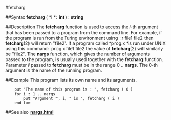 
#fetcharg

##Syntax
**fetcharg** ( *i *: **int** ) : **string**



##Description
The **fetcharg** function is used to access the *i*-th argument that has been passed to a program from the command line. For example, if the program is run from the Turing environment using
 :r file1 file2
then **fetcharg**(2) will return "file2". If a program called *prog.x *is run under UNIX using this command:
 prog.x file1 file2
the value of **fetcharg**(2) will similarly be "file2".
The **nargs** function, which gives the number of arguments passed to the program, is usually used together with the **fetcharg** function. Parameter *i* passed to **fetcharg** must be in the range 0 .. **nargs**.
The 0-th argument is the name of the running program.



##Example
This program lists its own name and its arguments.


        put "The name of this program is : ", fetcharg ( 0 )
        for i : 1 .. nargs
            put "Argument ", i, " is ", fetcharg ( i )
        end for
##See also
**[nargs.html](nargs)**


